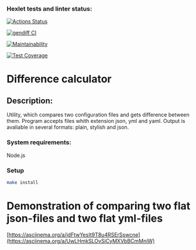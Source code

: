 ### Hexlet tests and linter status:
[![Actions Status](https://github.com/LKorsar/frontend-project-46/actions/workflows/hexlet-check.yml/badge.svg)](https://github.com/LKorsar/frontend-project-46/actions)

[![gendiff CI](https://github.com/LKorsar/frontend-project-46/actions/workflows/gendiff.yml/badge.svg)](https://github.com/LKorsar/frontend-project-46/actions/workflows/gendiff.yml)

[![Maintainability](https://api.codeclimate.com/v1/badges/683bd3dc4fd76799a149/maintainability)](https://codeclimate.com/github/LKorsar/frontend-project-46/maintainability)

[![Test Coverage](https://api.codeclimate.com/v1/badges/683bd3dc4fd76799a149/test_coverage)](https://codeclimate.com/github/LKorsar/frontend-project-46/test_coverage)


# Difference calculator

## Description:
Utility, which compares two configuration files and gets difference between them. Program accepts files whith extension json, yml and yaml. Output is avaliable in several formats: plain, stylish and json.

### System requirements:
Node.js

### Setup
```bash
make install
```

# Demonstration of comparing two flat json-files and two flat yml-files
[https://asciinema.org/a/jdFtwYesIt9T8u4RSErSswcne](https://asciinema.org/a/UwLHmkSLOvSiCyMXVbBCmMniW)




